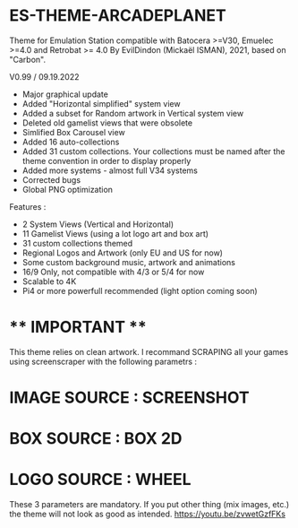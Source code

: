 # ES-THEME-ARCADEPLANET
 Theme for Emulation Station compatible with Batocera >=V30, Emuelec >=4.0 and Retrobat >= 4.0
 By EvilDindon (Mickaël ISMAN), 2021, based on "Carbon".
 
 V0.99 / 09.19.2022
 
 - Major graphical update
 - Added "Horizontal simplified" system view
 - Added a subset for Random artwork in Vertical system view
 - Deleted old gamelist views that were obsolete
 - Simlified Box Carousel view
 - Added 16 auto-collections
 - Added 31 custom collections. Your collections must be named after the theme convention in order to display properly
 - Added more systems - almost full V34 systems
 - Corrected bugs
 - Global PNG optimization
 
 
	
 
 
 
 
 Features :
 - 2 System Views (Vertical and Horizontal)
 - 11 Gamelist Views (using a lot logo art and box art)
 - 31 custom collections themed
 - Regional Logos and Artwork (only EU and US for now)
 - Some custom background music, artwork and animations
 - 16/9 Only, not compatible with 4/3 or 5/4 for now
 - Scalable to 4K
 - Pi4 or more powerfull recommended (light option coming soon)
 
  # ** IMPORTANT **

This theme relies on clean artwork.
I recommand SCRAPING all your games using screenscraper with the following parametrs :

# IMAGE SOURCE : SCREENSHOT

# BOX SOURCE : BOX 2D

# LOGO SOURCE : WHEEL

These 3 parameters are mandatory. If you put other thing (mix images, etc.) the theme will not look as good as intended.
https://youtu.be/zvwetGzfFKs

